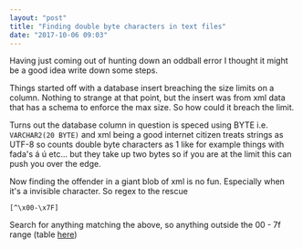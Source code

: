 ```yaml
---
layout: "post"
title: "Finding double byte characters in text files"
date: "2017-10-06 09:03"
---
```

Having just coming out of hunting down an oddball error I thought it might be a good idea write down some steps.

Things started off with a database insert breaching the size limits on a column. Nothing to strange at that point, but the insert was from xml data that has a schema to enforce the max size. So how could it breach the limit.

Turns out the database column in question is speced using BYTE i.e. `VARCHAR2(20 BYTE)` and xml being a good internet citizen treats strings as UTF-8 so counts double byte characters as 1 like for example things with fada's á ú etc... but they take up two bytes so if you are at the limit this can push you over the edge.

Now finding the offender in a giant blob of xml is no fun. Especially when it's a invisible character.
So regex to the rescue

```
[^\x00-\x7F]
```

Search for anything matching the above, so anything outside the 00 - 7f range (table [here](http://www.fileformat.info/info/charset/UTF-8/list.htm))
